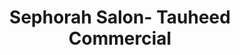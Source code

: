 ---
title: "Sephorah Salon- Tauheed Commercial"
url: /karachi/sephorah-salon-tauheed-commercial/
shop: beauty
---